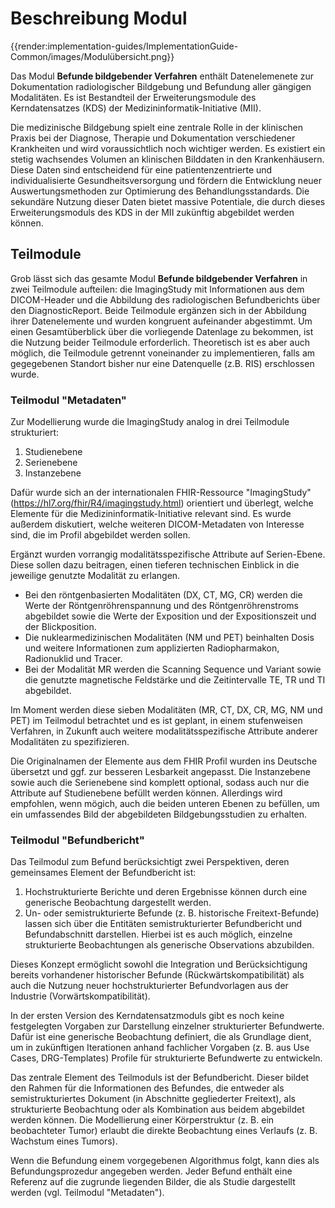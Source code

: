 # Beschreibung Modul 

{{render:implementation-guides/ImplementationGuide-Common/images/Modulübersicht.png}}

Das Modul **Befunde bildgebender Verfahren** enthält Datenelemenete zur Dokumentation radiologischer Bildgebung und Befundung aller gängigen Modalitäten. Es ist Bestandteil der Erweiterungsmodule des Kerndatensatzes (KDS) der Medizininformatik-Initiative (MII).

Die medizinische Bildgebung spielt eine zentrale Rolle in der klinischen Praxis bei der Diagnose, Therapie und Dokumentation verschiedener Krankheiten und wird voraussichtlich noch wichtiger werden. Es existiert ein stetig wachsendes Volumen an klinischen Bilddaten in den Krankenhäusern. Diese Daten sind entscheidend für eine patientenzentrierte und individualisierte Gesundheitsversorgung und fördern die Entwicklung neuer Auswertungsmethoden zur Optimierung des Behandlungsstandards. Die sekundäre Nutzung dieser Daten bietet massive Potentiale, die durch dieses Erweiterungsmoduls des KDS in der MII zukünftig abgebildet werden können. 

## Teilmodule

Grob lässt sich das gesamte Modul **Befunde bildgebender Verfahren** in zwei Teilmodule aufteilen: die ImagingStudy mit Informationen aus dem DICOM-Header und die Abbildung des radiologischen Befundberichts über den DiagnosticReport.
Beide Teilmodule ergänzen sich in der Abbildung ihrer Datenelemente und wurden kongruent aufeinander abgestimmt.
Um einen Gesamtüberblick über die vorliegende Datenlage zu bekommen, ist die Nutzung beider Teilmodule erforderlich. Theoretisch ist es aber auch möglich, die Teilmodule getrennt voneinander zu implementieren, falls am gegegebenen Standort bisher nur eine Datenquelle (z.B. RIS) erschlossen wurde.

### Teilmodul "Metadaten"

Zur Modellierung wurde die ImagingStudy analog in drei Teilmodule strukturiert:
1. Studienebene
2. Serienebene
3. Instanzebene

Dafür wurde sich an der internationalen FHIR-Ressource "ImagingStudy" (https://hl7.org/fhir/R4/imagingstudy.html) orientiert und überlegt, welche Elemente für die Medizininformatik-Initiative relevant sind. Es wurde außerdem diskutiert, welche weiteren DICOM-Metadaten von Interesse sind, die im Profil abgebildet werden sollen.

Ergänzt wurden vorrangig modalitätsspezifische Attribute auf Serien-Ebene. Diese sollen dazu beitragen, einen tieferen technischen Einblick in die jeweilige genutzte Modalität zu erlangen.
* Bei den röntgenbasierten Modalitäten (DX, CT, MG, CR) werden die Werte der Röntgenröhrenspannung und des Röntgenröhrenstroms abgebildet sowie die Werte der Exposition und der Expositionszeit und der Blickposition.
* Die nuklearmedizinischen Modalitäten (NM und PET) beinhalten Dosis und weitere Informationen zum applizierten Radiopharmakon, Radionuklid und Tracer.
* Bei der Modalität MR werden die Scanning Sequence und Variant sowie die genutzte magnetische Feldstärke und die Zeitintervalle TE, TR und TI abgebildet.

Im Moment werden diese sieben Modalitäten (MR, CT, DX, CR, MG, NM und PET) im Teilmodul betrachtet und es ist geplant, in einem stufenweisen Verfahren, in Zukunft auch weitere modalitätsspezifische Attribute anderer Modalitäten zu spezifizieren.

Die Originalnamen der Elemente aus dem FHIR Profil wurden ins Deutsche übersetzt und ggf. zur besseren Lesbarkeit angepasst. Die Instanzebene sowie auch die Serienebene sind komplett optional, sodass auch nur die Attribute auf Studienebene befüllt werden können. Allerdings wird empfohlen, wenn mögich, auch die beiden unteren Ebenen zu befüllen, um ein umfassendes Bild der abgebildeten Bildgebungsstudien zu erhalten.

### Teilmodul "Befundbericht"

Das Teilmodul zum Befund berücksichtigt zwei Perspektiven, deren gemeinsames Element der Befundbericht ist:

1. Hochstrukturierte Berichte und deren Ergebnisse können durch eine generische Beobachtung dargestellt werden.
2. Un- oder semistrukturierte Befunde (z. B. historische Freitext-Befunde) lassen sich über die Entitäten semistrukturierter Befundbericht und Befundabschnitt darstellen. Hierbei ist es auch möglich, einzelne strukturierte Beobachtungen als generische Observations abzubilden.

Dieses Konzept ermöglicht sowohl die Integration und Berücksichtigung bereits vorhandener historischer Befunde (Rückwärtskompatibilität) als auch die Nutzung neuer hochstrukturierter Befundvorlagen aus der Industrie (Vorwärtskompatibilität).

In der ersten Version des Kerndatensatzmoduls gibt es noch keine festgelegten Vorgaben zur Darstellung einzelner strukturierter Befundwerte. Dafür ist eine generische Beobachtung definiert, die als Grundlage dient, um in zukünftigen Iterationen anhand fachlicher Vorgaben (z. B. aus Use Cases, DRG-Templates) Profile für strukturierte Befundwerte zu entwickeln.

Das zentrale Element des Teilmoduls ist der Befundbericht. Dieser bildet den Rahmen für die Informationen des Befundes, die entweder als semistrukturiertes Dokument (in Abschnitte gegliederter Freitext), als strukturierte Beobachtung oder als Kombination aus beidem abgebildet werden können. Die Modellierung einer Körperstruktur (z. B. ein beobachteter Tumor) erlaubt die direkte Beobachtung eines Verlaufs (z. B. Wachstum eines Tumors).

Wenn die Befundung einem vorgegebenen Algorithmus folgt, kann dies als Befundungsprozedur angegeben werden. Jeder Befund enthält eine Referenz auf die zugrunde liegenden Bilder, die als Studie dargestellt werden (vgl. Teilmodul "Metadaten").
